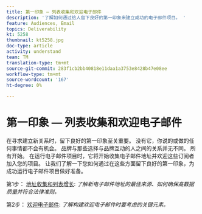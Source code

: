 ```yaml
---
title: 第一印象 — 列表收集和欢迎电子邮件
description: '了解如何通过给人留下良好的第一印象来建立成功的电子邮件项目。 '
feature: Audiences, Email
topics: Deliverability
kt: 5258
thumbnail: kt5258.jpg
doc-type: article
activity: understand
team: TM
translation-type: tm+mt
source-git-commit: 283f1cb2bb40818e11daa1a3753e8428b47e08ee
workflow-type: tm+mt
source-wordcount: '167'
ht-degree: 0%

---
```



# 第一印象 — 列表收集和欢迎电子邮件

在寻求建立新关系时，留下良好的第一印象至关重要。 没有它，你说的或做的任何事情都不会有机会。 品牌与那些选择与品牌互动的人之间的关系并无不同。 所有开始。 在运行电子邮件项目时，它将开始收集电子邮件地址并欢迎这些订阅者加入您的项目。 让我们了解一下您如何通过在这些方面留下良好的第一印象，为成功运行电子邮件项目做好准备。

第1步： [地址收集和列表增长](/help/first-impressions/address-collection-and-list-growth.md):
*了解新电子邮件地址的最佳来源、如何确保高数据质量并符合法律准则。*

第2步： [欢迎电子邮件](/help/first-impressions/welcome-emails.md):
*了解构建欢迎电子邮件时要考虑的关键元素。*

